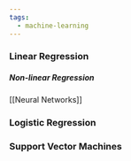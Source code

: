 ```yaml
---
tags:
  - machine-learning
---
```



### Linear Regression


##### Non-linear Regression

[[Neural Networks]]


### Logistic Regression



### Support Vector Machines

